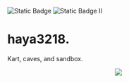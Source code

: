 ![Static Badge](https://img.shields.io/badge/currently-dying-darkblue) ![Static Badge II](https://img.shields.io/badge/welcome_to-wario_world-yellow?style=for-the-badge)

# haya3218.

Kart, caves, and sandbox.

<p align="center">
  <a href="https://skillicons.dev">
    <img src="https://skillicons.dev/icons?i=c,cpp,haxe,lua,python,gamemakerstudio,godot" />
  </a>
</p>
